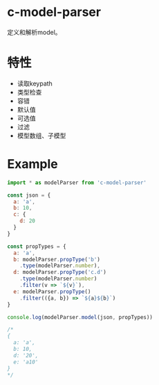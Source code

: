 # c-model-parser
定义和解析model。

# 特性
* 读取keypath
* 类型检查
* 容错
* 默认值
* 可选值
* 过滤
* 模型数组、子模型

# Example
```javascript
import * as modelParser from 'c-model-parser'

const json = {
  a: 'a',
  b: 10,
  c: {
    d: 20
  }
}

const propTypes = {
  a: 'a',
  b: modelParser.propType('b')
    .type(modelParser.number),
  d: modelParser.propType('c.d')
    .type(modelParser.number)
    .filter(v => `${v}`),
  e: modelParser.propType()
    .filter(({a, b}) => `${a}${b}`)
}

console.log(modelParser.model(json, propTypes))

/*
{
  a: 'a',
  b: 10,
  d: '20',
  e: 'a10'
}
*/
```
